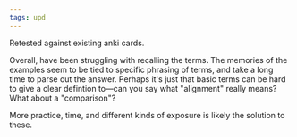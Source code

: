 ```yaml
---
tags: upd
---
```


Retested against existing anki cards.

Overall, have been struggling with recalling the terms. The memories of the examples seem to be tied to specific phrasing of terms, and take a long time to parse out the answer. Perhaps it's just that basic terms can be hard to give a clear defintion to—can you say what "alignment" really means? What about a "comparison"?

More practice, time, and different kinds of exposure is likely the solution to these.
